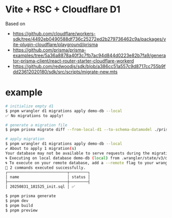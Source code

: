 # Vite + RSC + Cloudflare D1

Based on
- https://github.com/cloudflare/workers-sdk/tree/4492eb0490588df736c25272ed2b279736462c9a/packages/vite-plugin-cloudflare/playground/prisma
- https://github.com/prisma/prisma-examples/tree/5a36a8878a40f3c7fb7ac94d844d0223e82b7fa9/generator-prisma-client/react-router-starter-cloudflare-workerd
- https://github.com/redwoodjs/sdk/blob/a386cc51a557c9d8717cc755b9fdd23612020180/sdk/src/scripts/migrate-new.mts

# example

```sh
# initialize empty d1
$ pnpm wrangler d1 migrations apply demo-db --local
✅ No migrations to apply!

# generate a migration file
$ pnpm prisma migrate diff --from-local-d1 --to-schema-datamodel ./prisma/schema.prisma --script > migrations/20250831_181525_init.sql

# apply migration
$ pnpm wrangler d1 migrations apply demo-db --local
✔ About to apply 1 migration(s)
Your database may not be available to serve requests during the migration, continue? … yes
🌀 Executing on local database demo-db (local) from .wrangler/state/v3/d1:
🌀 To execute on your remote database, add a --remote flag to your wrangler command.
🚣 2 commands executed successfully.
┌──────────────────────────┬────────┐
│ name                     │ status │
├──────────────────────────┼────────┤
│ 20250831_181525_init.sql │ ✅  

$ pnpm prisma generate
$ pnpm dev
$ pnpm build
$ pnpm preview
```
